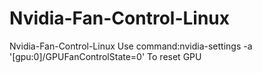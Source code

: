 # Nvidia-Fan-Control-Linux
Nvidia-Fan-Control-Linux
 Use command:nvidia-settings -a '[gpu:0]/GPUFanControlState=0' 
 To reset GPU
 
